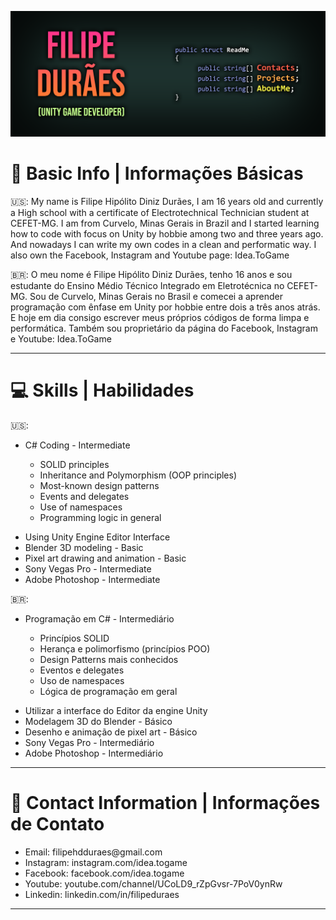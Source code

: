 [![Header](https://raw.githubusercontent.com/filipeduraes/filipeduraes/main/Header_GithubReadme.png "Header")](https://www.linkedin.com/in/filipeduraes/)

<h1> 👋 Basic Info | Informações Básicas </h1>

<p> 🇺🇸: My name is Filipe Hipólito Diniz Durães, I am 16 years old and currently a High school with a certificate of Electrotechnical Technician student at CEFET-MG.
I am from Curvelo, Minas Gerais in Brazil and I started learning how to code with focus on Unity by hobbie among two and three years ago. And nowadays I can write my own codes in a clean and performatic way. I also own the Facebook, Instagram and Youtube page: Idea.ToGame</p>

<p> 🇧🇷: O meu nome é Filipe Hipólito Diniz Durães, tenho 16 anos e sou estudante do Ensino Médio Técnico Integrado em Eletrotécnica no CEFET-MG.
Sou de Curvelo, Minas Gerais no Brasil e comecei a aprender programação com ênfase em Unity por hobbie entre dois a três anos atrás. E hoje em dia consigo escrever meus próprios códigos de forma limpa e performática. Também sou proprietário da página do Facebook, Instagram e Youtube: Idea.ToGame</p>

<hr>

<h1> 💻 Skills | Habilidades </h1>

🇺🇸:
<ul>
  <li>C# Coding - Intermediate</li>
</ul>

<ul>
	<ul>
		<li> SOLID principles</li>
		<li> Inheritance and Polymorphism (OOP principles)</li>
		<li> Most-known design patterns</li>
		<li> Events and delegates</li>
		<li> Use of namespaces</li>
		<li> Programming logic in general</li>
    </ul>
</ul>

<ul>
  <li>Using Unity Engine Editor Interface</li>
  <li>Blender 3D modeling - Basic</li>
  <li>Pixel art drawing and animation - Basic</li>
  <li>Sony Vegas Pro - Intermediate</li>
  <li>Adobe Photoshop - Intermediate</li>
</ul>


🇧🇷:
<ul>	
	<li> Programação em C# - Intermediário</li>
</ul>

<ul>
	<ul>
		<li>Princípios SOLID</li>
		<li>Herança e polimorfismo (princípios POO)</li>
		<li>Design Patterns mais conhecidos</li>
		<li>Eventos e delegates</li>
		<li>Uso de namespaces</li>
		<li>Lógica de programação em geral</li>
	</ul>
</ul>

<ul>
	<li>Utilizar a interface do Editor da engine Unity</li>
	<li>Modelagem 3D do Blender - Básico</li>
	<li>Desenho e animação de pixel art - Básico</li>
	<li>Sony Vegas Pro - Intermediário</li>
	<li>Adobe Photoshop - Intermediário</li>
</ul>

<hr>

<h1> 📱 Contact Information | Informações de Contato</h1>

<ul>
	<li>Email: filipehdduraes@gmail.com</li>
	<li>Instagram: instagram.com/idea.togame</li>
    	<li>Facebook: facebook.com/idea.togame</li>
    	<li>Youtube: youtube.com/channel/UCoLD9_rZpGvsr-7PoV0ynRw</li>
	<li>Linkedin: linkedin.com/in/filipeduraes</li>
</ul>

<hr>
